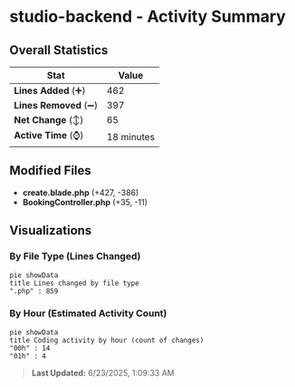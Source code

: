 # studio-backend - Activity Summary 

## Overall Statistics

| Stat                   | Value                                                             |
| ---------------------- | ----------------------------------------------------------------- |
| **Lines Added** (➕)   | 462                                          |
| **Lines Removed** (➖) | 397                                        |
| **Net Change** (↕)    | 65                |
| **Active Time** (⌚)   | 18 minutes |


## Modified Files
- **create.blade.php** (+427, -386)
- **BookingController.php** (+35, -11)

## Visualizations

### By File Type (Lines Changed)

```mermaid
pie showData
title Lines changed by file type
".php" : 859
```

### By Hour (Estimated Activity Count)

```mermaid
pie showData
title Coding activity by hour (count of changes)
"00h" : 14
"01h" : 4
```


> **Last Updated:** 6/23/2025, 1:09:33 AM
